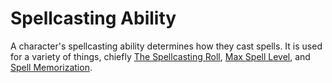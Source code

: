 # Spellcasting Ability

A character's spellcasting ability determines how they cast spells. It is used for a variety of things, chiefly [The Spellcasting Roll](../Spellcasting.md#The%20Spellcasting%20Roll), [Max Spell Level](../../Spells/Spell%20Level.md#Max%20Spell%20Level), and [Spell Memorization](../Spell%20Memorization.md).